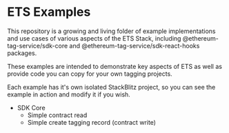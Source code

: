 # ETS Examples

This repository is a growing and living folder of example implementations and use cases of various aspects of the ETS Stack, including @ethereum-tag-service/sdk-core and @ethereum-tag-service/sdk-react-hooks packages.

These examples are intended to demonstrate key aspects of ETS as well as provide code you can copy for your own tagging projects.

Each example has it's own isolated StackBlitz project, so you can see the example in action and modify it if you wish.

- SDK Core
  - Simple contract read
  - Simple create tagging record (contract write)
